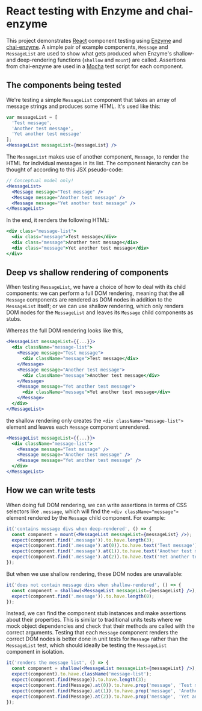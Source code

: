 # React testing with Enzyme and chai-enzyme

This project demonstrates [React](https://facebook.github.io/react/) component
testing using [Enzyme](https://github.com/airbnb/enzyme) and
[chai-enzyme](https://github.com/producthunt/chai-enzyme).
A simple pair of example components, `Message` and `MessageList` are used to
show what gets produced when Enzyme's shallow- and deep-rendering functions
(`shallow` and `mount`) are called. Assertions from chai-enzyme are used in a
[Mocha](https://mochajs.org) test script for each component.

## The components being tested

We're testing a simple `MessageList` component that takes an array of message
strings and produces some HTML. It's used like this:

```jsx
var messageList = [
  'Test message',
  'Another test message',
  'Yet another test message'
];
<MessageList messageList={messageList} />
```

The `MessageList` makes use of another component, `Message`, to render the HTML
for individual messages in its list. The component hierarchy can be
thought of according to this JSX pseudo-code:

```jsx
// Conceptual model only!
<MessageList>
  <Message message="Test message" />
  <Message message="Another test message" />
  <Message message="Yet another test message" />
</MessageList>
```

In the end, it renders the following HTML:

```jsx
<div class="message-list">
  <div class="message">Test message</div>
  <div class="message">Another test message</div>
  <div class="message">Yet another test message</div>
</div>
```

## Deep vs shallow rendering of components

When testing `MessageList`, we have a choice of how to deal with its child
components: we can perform a full DOM rendering, meaning that the all `Message`
components are rendered as DOM nodes in addition to the `MessageList` itself;
or we can use shallow rendering, which only renders DOM nodes for the
`MessageList` and leaves its `Message` child components as stubs.

Whereas the full DOM rendering looks like this,

```jsx
<MessageList messageList={{...}}>
  <div className="message-list">
    <Message message="Test message">
      <div className="message">Test message</div>
    </Message>
    <Message message="Another test message">
      <div className="message">Another test message</div>
    </Message>
    <Message message="Yet another test message">
      <div className="message">Yet another test message</div>
    </Message>
  </div>
</MessageList>
```
the shallow rendering only creates the `<div className="message-list">` element
and leaves each `Message` component unrendered.

```jsx
<MessageList messageList={{...}}>
  <div className="message-list">
    <Message message="Test message" />
    <Message message="Another test message" />
    <Message message="Yet another test message" />
  </div>
</MessageList>
```

## How we can write tests

When doing full DOM rendering, we can write assertions in terms of CSS selectors
like `.message`, which will find the `<div className="message">` element
rendered by the `Message` child component. For example:

```jsx
it('contains message divs when deep-rendered', () => {
  const component = mount(<MessageList messageList={messageList} />);
  expect(component.find('.message')).to.have.length(3);
  expect(component.find('.message').at(0)).to.have.text('Test message');
  expect(component.find('.message').at(1)).to.have.text('Another test message');
  expect(component.find('.message').at(2)).to.have.text('Yet another test message');
});
```

But when we use shallow rendering, these DOM nodes are unavailable:

```jsx
it('does not contain message divs when shallow-rendered', () => {
  const component = shallow(<MessageList messageList={messageList} />);
  expect(component.find('.message')).to.have.length(0);
});
```

Instead, we can find the component stub instances and make assertions about
their properties. This is similar to traditional units tests where we mock
object dependencies and check that their methods are called with the correct
arguments. Testing that each `Message` component renders the correct DOM nodes
is better done in unit tests for `Message` rather than the `MessageList` test,
which should ideally be testing the `MessageList` component in isolation.

```jsx
it('renders the message list', () => {
  const component = shallow(<MessageList messageList={messageList} />);
  expect(component).to.have.className('message-list');
  expect(component.find(Message)).to.have.length(3);
  expect(component.find(Message).at(0)).to.have.prop('message', 'Test message');
  expect(component.find(Message).at(1)).to.have.prop('message', 'Another test message');
  expect(component.find(Message).at(2)).to.have.prop('message', 'Yet another test message');
});
```
